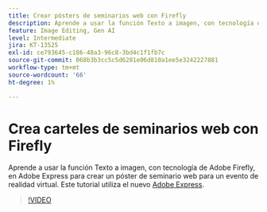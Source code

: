 ```yaml
---
title: Crear pósters de seminarios web con Firefly
description: Aprende a usar la función Texto a imagen, con tecnología de Adobe Firefly, en Adobe Express para crear un cartel de seminario web para un evento de realidad virtual
feature: Image Editing, Gen AI
level: Intermediate
jira: KT-13525
exl-id: ce793645-c186-48a3-96c8-3bd4c1f1fb7c
source-git-commit: 068b3b3cc5c5d6281e06d810a1ee5e3242227881
workflow-type: tm+mt
source-wordcount: '66'
ht-degree: 1%

---
```


# Crea carteles de seminarios web con Firefly

Aprende a usar la función Texto a imagen, con tecnología de Adobe Firefly, en Adobe Express para crear un póster de seminario web para un evento de realidad virtual. Este tutorial utiliza el nuevo [Adobe Express](https://www.adobe.com/express/).

>[!VIDEO](https://video.tv.adobe.com/v/3446866?quality=12&learn=on&hidetitle=true&captions=spa)
